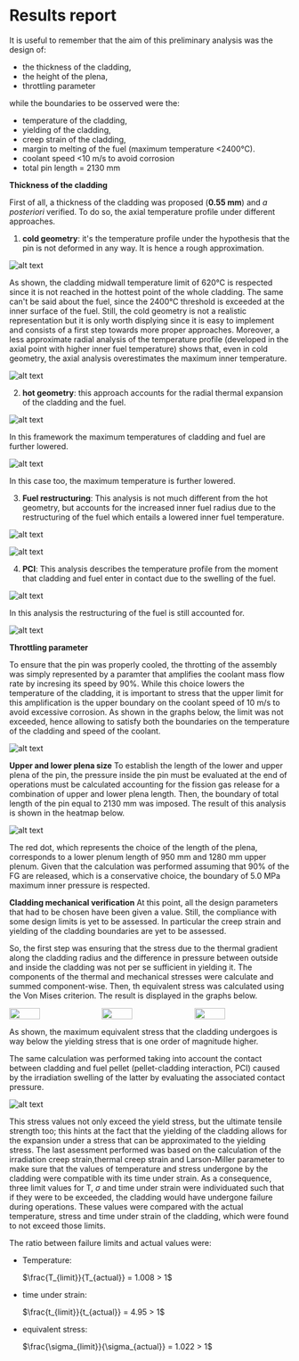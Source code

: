 # Results report
It is useful to remember that the aim of this preliminary analysis was the design of:
*   the	thickness	of	the	cladding,
*   the	height	of	the	plena,
*   throttling parameter

while the boundaries to be osserved were the:
*   temperature of	the	cladding,
*   yielding of	the	cladding,
*   creep strain of	the	cladding,
*   margin to	melting of	the	fuel (maximum temperature <2400°C).
*   coolant speed <10 m/s to avoid corrosion
*   total pin length = 2130 mm

**Thickness of the cladding**

First of all, a thickness of the cladding was proposed (**0.55 mm**) and *a posteriori* verified. To do so, the axial temperature profile under different approaches.

1) **cold geometry**: 
it's the temperature profile under the hypothesis that the pin is not deformed in any way. It is hence a rough approximation.

![alt text](image.png)

As shown, the cladding midwall temperature limit of 620°C is respected since it is not reached in the hottest point of the whole cladding. The same can't be said about the fuel, since the 2400°C threshold is exceeded at the inner surface of the fuel.
Still, the cold geometry is not a realistic representation but it is only worth displying since it is easy to implement and consists of a first step towards more proper approaches.
Moreover, a less approximate radial analysis of the temperature profile (developed in the axial point with higher inner fuel temperature) shows that, even in cold geometry, the axial analysis overestimates the maximum inner temperature.

![alt text](image-1.png)

2) **hot geometry**: 
this approach accounts for the radial thermal expansion of the cladding and the fuel.

![alt text](image-2.png)

In this framework the maximum temperatures of cladding and fuel are further lowered.

![alt text](image-3.png)

In this case too, the maximum temperature is further lowered.

3) **Fuel restructuring**:
This analysis is not much different from the hot geometry, but accounts for the increased inner fuel radius due to the restructuring of the fuel which entails a lowered inner fuel temperature.

![alt text](image-4.png)

![alt text](image-5.png)

4) **PCI**:
This analysis describes the temperature profile from the moment that cladding and fuel enter in contact due to the swelling of the fuel.

![alt text](image-6.png)

In this analysis the restructuring of the fuel is still accounted for.

![alt text](image-7.png)

**Throttling parameter**

To ensure that the pin was properly cooled, the throtting of the assembly was simply represented by a paramter that amplifies the coolant mass flow rate by incresing its speed by 90%. While this choice lowers the temperature of the cladding, it is important to stress that the upper limit for this amplification is the upper boundary on the coolant speed of 10 m/s to avoid excessive corrosion. As shown in the graphs below, the limit was not exceeded, hence allowing to satisfy both the boundaries on the temperature of the cladding and speed of the coolant.

![alt text](image-8.png)

**Upper and lower plena size**
To establish the length of the lower and upper plena of the pin, the pressure inside the pin must be evaluated at the end of operations must be calculated accounting for the fission gas release for a combination of upper and lower plena length. Then, the boundary of total length of the pin equal to 2130 mm was imposed. The result of this analysis is shown in the heatmap below.

![alt text](image-9.png)

The red dot, which represents the choice of the length of the plena, corresponds to a lower plenum length of 950 mm and 1280 mm upper plenum. Given that the calculation was performed assuming that 90% of the FG are released, which is a conservative choice, the boundary of 5.0 MPa maximum inner pressure is respected.

**Cladding mechanical verification**
At this point, all the design parameters that had to be chosen have been given a value. Still, the compliance with some design limits is yet to be assessed. In particular the creep strain and yielding of the cladding boundaries are yet to be assessed.

So, the first step was ensuring that the stress due to the thermal gradient along the cladding radius and the difference in pressure between outside and inside the cladding was not per se sufficient in yielding it. The components of the thermal and mechanical stresses were calculate and summed component-wise. Then, th equivalent stress was calculated using the Von Mises criterion. The result is displayed in the graphs below.

<div style="display: flex;">
  <img src=image-12.png  style="width: 33%;">
  <img src=image-11.png  style="width: 33%;">
  <img src=image-13.png  style="width: 33%;">
</div>

As shown, the maximum equivalent stress that the cladding undergoes is way below the yielding stress that is one order of magnitude higher.

The same calculation was performed taking into account the contact between cladding and fuel pellet (pellet-cladding interaction, PCI) caused by the irradiation swelling of the latter by evaluating the associated contact pressure. 

![alt text](image-14.png)

This stress values not only exceed the yield stress, but the ultimate tensile strength too; this hints at the fact that the yielding of the cladding allows for the expansion under a stress that can be approximated to the yielding stress. The last asessment performed was based on the calculation of the irradiation creep strain,thermal creep strain and Larson-Miller parameter to make sure that the values of temperature and stress undergone by the cladding were compatible with its time under strain. As a consequence, three limit values for T, $\sigma$ and time under strain were individuated such that if they were to be exceeded, the cladding would have undergone failure during operations. These values were compared with the actual temperature, stress and time under strain of the cladding, which were found to not exceed those limits.

The ratio between failure limits and actual values were:
* Temperature: 

    $\frac{T_{limit}}{T_{actual}} = 1.008 > 1$
 

* time under strain: 

    $\frac{t_{limit}}{t_{actual}} = 4.95 > 1$


* equivalent stress: 

    $\frac{\sigma_{limit}}{\sigma_{actual}} = 1.022 > 1$
